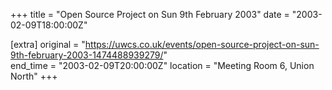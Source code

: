 +++
title = "Open Source Project on Sun 9th February 2003"
date = "2003-02-09T18:00:00Z"

[extra]
original = "https://uwcs.co.uk/events/open-source-project-on-sun-9th-february-2003-1474488939279/"    
end_time = "2003-02-09T20:00:00Z"
location = "Meeting Room 6, Union North"
+++



